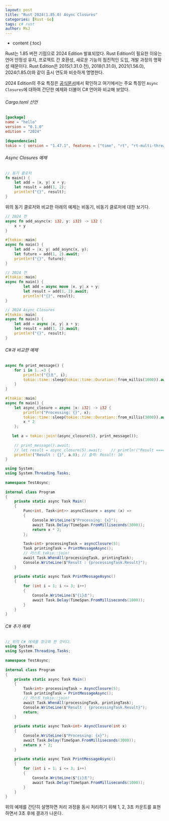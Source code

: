 ```yaml
---
layout: post
title: "Rust 2024(1.85.0) Async Closures"
categories: [RustㆍGo]
tags: c# rust
author: MsJ
---
```


* content
{:toc}

Rust는 1.85 버전 기점으로 2024 Edition 발표되었다. Rust Edition이 필요한 이유는 언어 안정성 유지, 프로젝트 간 호환성, 새로운 기능의 점진적인 도입, 개발 과정의 명확성 때문이다. Rust Edition은 2015(1.31.0 전), 2018(1.31.0), 2021(1.56.0), 2024(1.85.0)와 같이 출시 연도와 비슷하게 명명한다.

2024 Edition의 주요 특징은 [공식문서](https://doc.rust-lang.org/edition-guide/rust-2024/index.html#rust-2024)에서 확인하고 여기에서는 주요 특징인 `Async Closures`에 대하여 간단한 예제와 더불어 C\# 언어와 비교해 보았다.

###### Cargo.toml 선언

```toml
[package]  
name = "hello"  
version = "0.1.0"  
edition = "2024"  
  
[dependencies]  
tokio = { version = "1.47.1", features = ["time", "rt", "rt-multi-thread", "macros"] }
```

###### Async Closures 예제

```rust
// 동기 클로저
fn main() {  
    let add = |x, y| x + y;  
    let result = add(1, 2);  
    println!("{}", result);  
}
```

위의 동기 클로저와 비교한 아래의 예제는 비동기, 비동기 클로저에 대한 보기다.





```rust
// 2024 전
async fn add_async(x: i32, y: i32) -> i32 {  
    x + y  
}  
  
#[tokio::main]  
async fn main() {  
    let add = |x, y| add_async(x, y);  
    let future = add(1, 2).await;  
    println!("{}", future);  
}
```

```rust
// 2024 전
#[tokio::main]  
async fn main() {  
        let add = async move |x, y| x + y;  
        let result = add(1, 2).await;  
        println!("{}", result);  
}
```

```rust
// 2024 Async Closures
#[tokio::main]  
async fn main() {  
    let add = async |x, y| x + y;  
    let result = add(1, 2).await;  
    println!("{}", result);  
}
```

###### C\#과 비교한 예제

```rust
async fn print_message() {  
    for i in 1..=3 {  
        println!("{}초", i);  
        tokio::time::sleep(tokio::time::Duration::from_millis(1000)).await;  
    }  
}  
  
#[tokio::main]  
async fn main() {  
    let async_closure = async |x: i32| -> i32 {  
        println!("Processing: {}", x);  
        tokio::time::sleep(tokio::time::Duration::from_millis(3000)).await;  
        x * 2  
    };  
  
   let a = tokio::join!(async_closure(5), print_message());  
  
    // print_message().await;  
    // let result = async_closure(5).await;    // println!("Result ====== : {}", result); // 출력: Result: 10  
    println!("Result : {}", a.0); // 출력: Result: 10  
}
```

```cs
using System;  
using System.Threading.Tasks;  
  
namespace TestAsync;  
  
internal class Program  
{  
    private static async Task Main()  
    {  
        Func<int, Task<int>> asyncClosure = async (x) =>  
        {  
            Console.WriteLine($"Processing: {x}");  
            await Task.Delay(TimeSpan.FromMilliseconds(3000));  
            return x * 2;  
        };  
  
        Task<int> processingTask = asyncClosure(5);  
        Task printingTask = PrintMessageAsync();
        // 러스트 tokio::join!
        await Task.WhenAll(processingTask, printingTask);  
        Console.WriteLine($"Result : {processingTask.Result}");  
    }  
  
    private static async Task PrintMessageAsync()  
    {  
        for (int i = 1; i <= 3; i++)  
        {  
            Console.WriteLine($"{i}초");  
            await Task.Delay(TimeSpan.FromMilliseconds(1000));  
        }  
    }  
}
```

###### C\# 추가 예제

```cs
// 위의 C# 에제를 정규화 한 것이다.
using System;  
using System.Threading.Tasks;  
  
namespace TestAsync;  
  
internal class Program  
{  
    private static async Task Main()  
    {  
        Task<int> processingTask = AsyncClosure(5);  
        Task printingTask = PrintMessageAsync();  
        // 러스트 tokio::join!
        await Task.WhenAll(processingTask, printingTask);  
        Console.WriteLine($"Result : {processingTask.Result}");  
        return;  
    }  
  
    private static async Task<int> AsyncClosure(int x)  
    {  
        Console.WriteLine($"Processing: {x}");  
        await Task.Delay(TimeSpan.FromMilliseconds(3000));  
        return x * 2;  
    }  
      
    private static async Task PrintMessageAsync()  
    {  
        for (int i = 1; i <= 3; i++)  
        {  
            Console.WriteLine($"{i}초");  
            await Task.Delay(TimeSpan.FromMilliseconds(1000));  
        }  
    }  
}
```

위의 예제를 간단히 설명하면 처리 과정을 동시 처리하기 위해 1, 2, 3초 카운트를 표현하면서 3초 후에 결과가 나온다.
